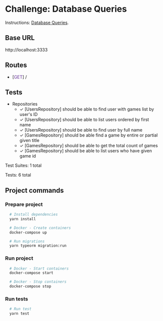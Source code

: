 # Challenge: Database Queries

Instructions: [Database Queries](https://www.notion.so/Desafio-01-Database-Queries-8d97dae581d5446e97555c43d301ee45).

## Base URL
http://localhost:3333

## Routes
* [<span style="color:#663399">GET</span>] /

## Tests

+ Repositories
  - ✓ [UsersRepository] should be able to find user with games list by user's ID
  - ✓ [UsersRepository] should be able to list users ordered by first name
  - ✓ [UsersRepository] should be able to find user by full name
  - ✓ [GamesRepository] should be able find a game by entire or partial given title
  - ✓ [GamesRepository] should be able to get the total count of games
  - ✓ [GamesRepository] should be able to list users who have given game id

<p>
Test Suites: 1 total
</p>
<p>
Tests: 6 total
</p>

## Project commands
### Prepare project  
```bash
  # Install dependencies
  yarn install    

  # Docker - Create containers
  docker-compose up

  # Run migrations
  yarn typeorm migration:run 
```

### Run project
```bash
  # Docker - Start containers
  docker-compose start

  # Docker - Stop containers
  docker-compose stop
```

### Run tests
```bash
  # Run test
  yarn test    
```